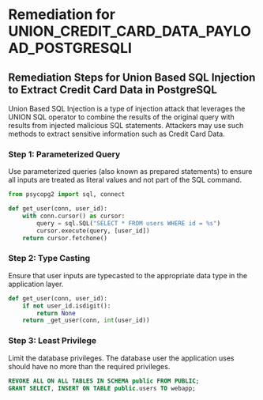 # Remediation for UNION_CREDIT_CARD_DATA_PAYLOAD_POSTGRESQLI

## Remediation Steps for Union Based SQL Injection to Extract Credit Card Data in PostgreSQL

Union Based SQL Injection is a type of injection attack that leverages the UNION SQL operator to combine the results of the original query with results from injected malicious SQL statements. Attackers may use such methods to extract sensitive information such as Credit Card Data. 

### Step 1: Parameterized Query
Use parameterized queries (also known as prepared statements) to ensure all inputs are treated as literal values and not part of the SQL command. 

```python
from psycopg2 import sql, connect

def get_user(conn, user_id):
    with conn.cursor() as cursor:
        query = sql.SQL("SELECT * FROM users WHERE id = %s")
        cursor.execute(query, [user_id])
    return cursor.fetchone()
``` 

### Step 2: Type Casting
Ensure that user inputs are typecasted to the appropriate data type in the application layer.

```python
def get_user(conn, user_id):
    if not user_id.isdigit():
        return None
    return _get_user(conn, int(user_id))
```

### Step 3: Least Privilege
Limit the database privileges. The database user the application uses should have no more than the required privileges. 

```sql
REVOKE ALL ON ALL TABLES IN SCHEMA public FROM PUBLIC;
GRANT SELECT, INSERT ON TABLE public.users TO webapp;
```